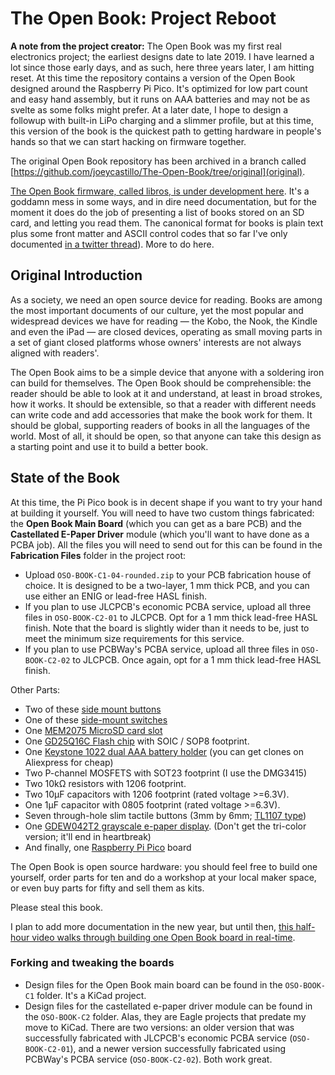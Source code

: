 # The Open Book: Project Reboot

**A note from the project creator:** The Open Book was my first real electronics project; the earliest designs date to late 2019. I have learned a lot since those early days, and as such, here three years later, I am hitting reset. At this time the repository contains a version of the Open Book designed around the Raspberry Pi Pico. It's optimized for low part count and easy hand assembly, but it runs on AAA batteries and may not be as svelte as some folks might prefer. At a later date, I hope to design a followup with built-in LiPo charging and a slimmer profile, but at this time, this version of the book is the quickest path to getting hardware in people's hands so that we can start hacking on firmware together.

The original Open Book repository has been archived in a branch called [https://github.com/joeycastillo/The-Open-Book/tree/original](original).

[The Open Book firmware, called libros, is under development here](https://github.com/joeycastillo/libros). It's a goddamn mess in some ways, and in dire need documentation, but for the moment it does do the job of presenting a list of books stored on an SD card, and letting you read them. The canonical format for books is plain text plus some front matter and ASCII control codes that so far I've only documented [in a twitter thread](https://twitter.com/josecastillo/status/1533103137455751168)). More to do here.

## Original Introduction

As a society, we need an open source device for reading. Books are among the most important documents of our culture, yet the most popular and widespread devices we have for reading — the Kobo, the Nook, the Kindle and even the iPad — are closed devices, operating as small moving parts in a set of giant closed platforms whose owners' interests are not always aligned with readers'.

The Open Book aims to be a simple device that anyone with a soldering iron can build for themselves. The Open Book should be comprehensible: the reader should be able to look at it and understand, at least in broad strokes, how it works. It should be extensible, so that a reader with different needs can write code and add accessories that make the book work for them. It should be global, supporting readers of books in all the languages of the world. Most of all, it should be open, so that anyone can take this design as a starting point and use it to build a better book.

## State of the Book

At this time, the Pi Pico book is in decent shape if you want to try your hand at building it yourself. You will need to have two custom things fabricated: the **Open Book Main Board** (which you can get as a bare PCB) and the **Castellated E-Paper Driver** module (which you'll want to have done as a PCBA job). All the files you will need to send out for this can be found in the **Fabrication Files** folder in the project root:

* Upload `OSO-BOOK-C1-04-rounded.zip` to your PCB fabrication house of choice. It is designed to be a two-layer, 1 mm thick PCB, and you can use either an ENIG or lead-free HASL finish.
* If you plan to use JLCPCB's economic PCBA service, upload all three files in `OSO-BOOK-C2-01` to JLCPCB. Opt for a 1 mm thick lead-free HASL finish. Note that the board is slightly wider than it needs to be, just to meet the minimum size requirements for this service.
* If you plan to use PCBWay's PCBA service, upload all three files in `OSO-BOOK-C2-02` to JLCPCB. Once again, opt for a 1 mm thick lead-free HASL finish. 

Other Parts: 

* Two of these [side mount buttons](https://www.digikey.com/en/products/detail/würth-elektronik/434351045816/5209090)
* One of these [side-mount switches](https://www.digikey.com/en/products/detail/c-k/JS102011SAQN/1640095)
* One [MEM2075 MicroSD card slot](https://www.digikey.com/en/products/detail/gct/MEM2075-00-140-01-A/9859614)
* One [GD25Q16C Flash chip](https://www.digikey.com/en/products/detail/gigadevice-semiconductor-hk-limited/GD25Q16CTIGR/9484675) with SOIC / SOP8 footprint.
* One [Keystone 1022 dual AAA battery holder](https://www.digikey.com/en/products/detail/keystone-electronics/1022/2137859) (you can get clones on Aliexpress for cheap)
* Two P-channel MOSFETS with SOT23 footprint (I use the DMG3415)
* Two 10kΩ resistors with 1206 footprint.
* Two 10µF capacitors with 1206 footprint (rated voltage >=6.3V).
* One 1µF capacitor with 0805 footprint (rated voltage >=6.3V).
* Seven through-hole slim tactile buttons (3mm by 6mm; [TL1107 type](https://www.digikey.com/en/products/detail/e-switch/TL1107AF130WQ/378976))
* One [GDEW042T2 grayscale e-paper display](https://buy-lcd.com/products/42inch-e-inkanel-spi-interface-buy-eaper-display). (Don't get the tri-color version; it'll end in heartbreak)
* And finally, one [Raspberry Pi Pico](https://www.digikey.com/en/products/detail/raspberry-pi/SC0915/13624793) board

The Open Book is open source hardware: you should feel free to build one yourself, order parts for ten and do a workshop at your local maker space, or even buy parts for fifty and sell them as kits. 

Please steal this book.

I plan to add more documentation in the new year, but until then, [this half-hour video walks through building one Open Book board in real-time](https://twitter.com/josecastillo/status/1571337869998067713).

### Forking and tweaking the boards

* Design files for the Open Book main board can be found in the `OSO-BOOK-C1` folder. It's a KiCad project.
* Design files for the castellated e-paper driver module can be found in the `OSO-BOOK-C2` folder. Alas, they are Eagle projects that predate my move to KiCad. There are two versions: an older version that was successfully fabricated with JLCPCB's economic PCBA service (`OSO-BOOK-C2-01`), and a newer version successfully fabricated using PCBWay's PCBA service (`OSO-BOOK-C2-02`). Both work great.
